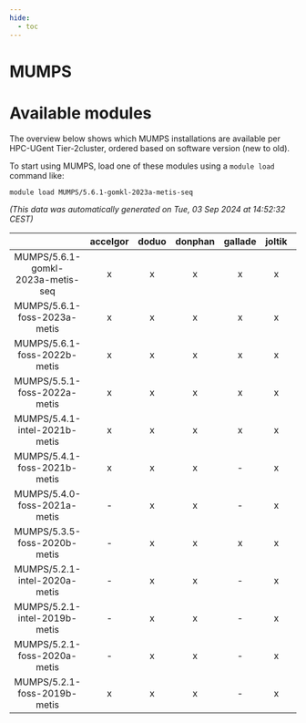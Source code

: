 ```yaml
---
hide:
  - toc
---
```


MUMPS
=====

# Available modules


The overview below shows which MUMPS installations are available per HPC-UGent Tier-2cluster, ordered based on software version (new to old).

To start using MUMPS, load one of these modules using a `module load` command like:

```shell
module load MUMPS/5.6.1-gomkl-2023a-metis-seq
```

*(This data was automatically generated on Tue, 03 Sep 2024 at 14:52:32 CEST)*  

| |accelgor|doduo|donphan|gallade|joltik|shinx|skitty|
| :---: | :---: | :---: | :---: | :---: | :---: | :---: | :---: |
|MUMPS/5.6.1-gomkl-2023a-metis-seq|x|x|x|x|x|x|x|
|MUMPS/5.6.1-foss-2023a-metis|x|x|x|x|x|x|x|
|MUMPS/5.6.1-foss-2022b-metis|x|x|x|x|x|-|x|
|MUMPS/5.5.1-foss-2022a-metis|x|x|x|x|x|-|x|
|MUMPS/5.4.1-intel-2021b-metis|x|x|x|x|x|-|x|
|MUMPS/5.4.1-foss-2021b-metis|x|x|x|-|x|-|x|
|MUMPS/5.4.0-foss-2021a-metis|-|x|x|-|x|-|x|
|MUMPS/5.3.5-foss-2020b-metis|-|x|x|x|x|-|x|
|MUMPS/5.2.1-intel-2020a-metis|-|x|x|-|x|-|x|
|MUMPS/5.2.1-intel-2019b-metis|-|x|x|-|x|-|x|
|MUMPS/5.2.1-foss-2020a-metis|-|x|x|-|x|-|x|
|MUMPS/5.2.1-foss-2019b-metis|x|x|x|-|x|-|x|
